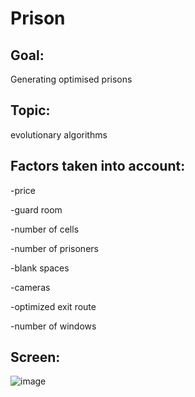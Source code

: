 # Prison

 
## Goal:

Generating optimised prisons

## Topic:
 
evolutionary algorithms

## Factors taken into account:

-price 

-guard room 

-number of cells

-number of prisoners

-blank spaces

-cameras

-optimized exit route

-number of windows

## Screen:

![image](https://user-images.githubusercontent.com/58606334/117126804-92d68300-ad9b-11eb-92ad-67a1df4e973b.png)

